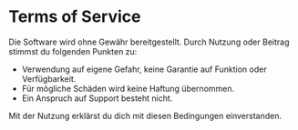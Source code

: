 # Terms of Service

Die Software wird ohne Gewähr bereitgestellt. Durch Nutzung oder Beitrag stimmst du folgenden Punkten zu:

- Verwendung auf eigene Gefahr, keine Garantie auf Funktion oder Verfügbarkeit.
- Für mögliche Schäden wird keine Haftung übernommen.
- Ein Anspruch auf Support besteht nicht.

Mit der Nutzung erklärst du dich mit diesen Bedingungen einverstanden.
